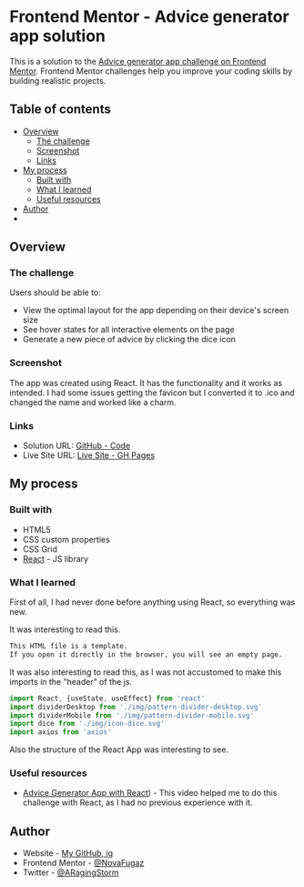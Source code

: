 # Frontend Mentor - Advice generator app solution

This is a solution to the [Advice generator app challenge on Frontend Mentor](https://www.frontendmentor.io/challenges/advice-generator-app-QdUG-13db). Frontend Mentor challenges help you improve your coding skills by building realistic projects.

## Table of contents

- [Overview](#overview)
  - [The challenge](#the-challenge)
  - [Screenshot](#screenshot)
  - [Links](#links)
- [My process](#my-process)
  - [Built with](#built-with)
  - [What I learned](#what-i-learned)
  - [Useful resources](#useful-resources)
- [Author](#author)
- 

## Overview

### The challenge

Users should be able to:

- View the optimal layout for the app depending on their device's screen size
- See hover states for all interactive elements on the page
- Generate a new piece of advice by clicking the dice icon

### Screenshot

The app was created using React. It has the functionality and it works as intended. I had some issues getting the favicon but I converted it to .ico and changed the name and worked like a charm.

### Links

- Solution URL: [GitHub - Code](https://github.com/NovaFugaz/advice-gen-app)
- Live Site URL: [Live Site - GH Pages](https://novafugaz.github.io/advice-gen-app/)

## My process

### Built with

- HTML5
- CSS custom properties
- CSS Grid
- [React](https://reactjs.org/) - JS library

### What I learned

First of all, I had never done before anything using React, so everything was new.

It was interesting to read this.

```html
This HTML file is a template.
If you open it directly in the browser, you will see an empty page.
```

It was also interesting to read this, as I was not accustomed to make this imports in the "header" of the js.

```js
import React, {useState, useEffect} from 'react'
import dividerDesktop from './img/pattern-divider-desktop.svg'
import dividerMobile from './img/pattern-divider-mobile.svg'
import dice from './img/icon-dice.svg'
import axios from 'axios'
```

Also the structure of the React App was interesting to see. 

### Useful resources

- [Advice Generator App with React](https://www.youtube.com/watch?v=KYOi96jzPSA)) - This video helped me to do this challenge with React, as I had no previous experience with it.

## Author

- Website - [My GitHub, ig](https://github.com/NovaFugaz)
- Frontend Mentor - [@NovaFugaz](https://www.frontendmentor.io/profile/NovaFugaz)
- Twitter - [@ARagingStorm](https://www.twitter.com/ARagingStorm)
